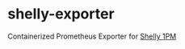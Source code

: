 # shelly-exporter

Containerized Prometheus Exporter for [Shelly 1PM](https://shelly.cloud/products/shelly-1pm-smart-home-automation-relay/)
